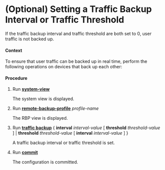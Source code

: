 (Optional) Setting a Traffic Backup Interval or Traffic Threshold
=================================================================

If the traffic backup interval and traffic threshold are both set to 0, user traffic is not backed up.

#### Context

To ensure that user traffic can be backed up in real time, perform the following operations on devices that back up each other:


#### Procedure

1. Run [**system-view**](cmdqueryname=system-view)
   
   
   
   The system view is displayed.
2. Run [**remote-backup-profile**](cmdqueryname=remote-backup-profile) *profile-name*
   
   
   
   The RBP view is displayed.
3. Run [**traffic backup**](cmdqueryname=traffic+backup) { **interval** *interval-value* [ **threshold** *threshold-value* ] | **threshold** *threshold-value* [ **interval** *interval-value* ] }
   
   
   
   A traffic backup interval or traffic threshold is set.
4. Run [**commit**](cmdqueryname=commit)
   
   
   
   The configuration is committed.